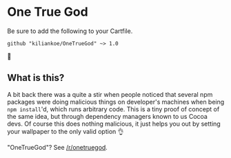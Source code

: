 # One True God

Be sure to add the following to your Cartfile.

```
github "kiliankoe/OneTrueGod" ~> 1.0
```

🙌

## What is this?

A bit back there was a quite a stir when people noticed that several npm packages were doing malicious things on developer's machines when being `npm install`'d, which runs arbitrary code. This is a tiny proof of concept of the same idea, but through dependency managers known to us Cocoa devs. Of course this does nothing malicious, it just helps you out by setting your wallpaper to the only valid option 👌

"OneTrueGod"? See [/r/onetruegod](https://reddit.com/r/onetruegod).
